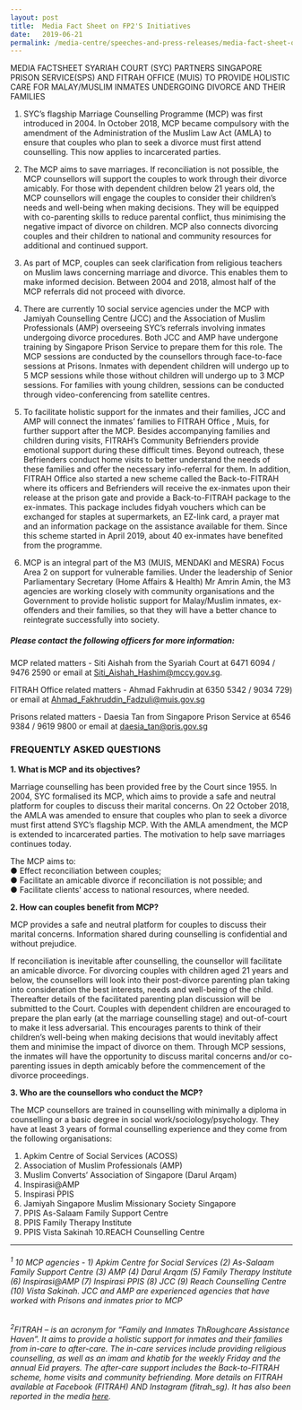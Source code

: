 ```yaml
---
layout: post
title:  Media Fact Sheet on FP2'S Initiatives
date:   2019-06-21
permalink: /media-centre/speeches-and-press-releases/media-fact-sheet-on-FP2-initiatives
---
```


MEDIA FACTSHEET SYARIAH COURT (SYC) PARTNERS SINGAPORE PRISON SERVICE(SPS) AND FITRAH OFFICE (MUIS) TO PROVIDE HOLISTIC CARE FOR MALAY/MUSLIM INMATES UNDERGOING DIVORCE AND THEIR FAMILIES 

1. SYC’s flagship Marriage Counselling Programme (MCP) was first introduced in 2004. In October 2018, MCP became compulsory with the amendment of the Administration of the Muslim Law Act (AMLA) to ensure that couples who plan to seek a divorce must first attend counselling. This now applies to incarcerated parties. 

2. The MCP aims to save marriages. If reconciliation is not possible, the MCP counsellors will support the couples to work through their divorce amicably. For those with dependent children below 21 years old, the MCP counsellors will engage the couples to consider their children’s needs and well-being when making decisions. They will be equipped with co-parenting skills to reduce parental conflict, thus minimising the negative impact of divorce on children. MCP also connects divorcing couples and their children to national and community resources for additional and continued support. 

3. As part of MCP, couples can seek clarification from religious teachers on Muslim laws concerning marriage and divorce. This enables them to make informed decision. Between 2004 and 2018, almost half of the MCP referrals did not proceed with divorce. 

4. There are currently 10 social service agencies  under the MCP with Jamiyah Counselling Centre (JCC) and the Association of Muslim Professionals (AMP) overseeing SYC’s referrals involving inmates undergoing divorce procedures. Both JCC and AMP have undergone training by Singapore Prison Service to prepare them for this role. The MCP sessions are conducted by the counsellors through face-to-face sessions at Prisons. Inmates with dependent children will undergo up to 5 MCP sessions while those without children will undergo up to 3 MCP sessions. For families with young children, sessions can be conducted through video-conferencing from satellite centres. 

5. To facilitate holistic support for the inmates and their families, JCC and AMP will connect the inmates’ families to FITRAH Office  , Muis, for further support after the MCP. Besides accompanying families and children during visits, FITRAH’s Community Befrienders provide emotional support during these difficult times. Beyond outreach, these Befrienders conduct home visits to better understand the needs of these families and offer the necessary info-referral for them. In addition, FITRAH Office also started a new scheme called the Back-to-FITRAH where its officers and Befrienders will receive the ex-inmates upon their release at the prison gate and provide a Back-to-FITRAH package to the ex-inmates. This package includes fidyah vouchers which can be exchanged for staples at supermarkets, an EZ-link card, a prayer mat and an information package on the assistance available for them. Since this scheme started in April 2019, about 40 ex-inmates have benefited from the programme.

6. MCP is an integral part of the M3 (MUIS, MENDAKI and MESRA) Focus Area 2 on support for vulnerable families. Under the leadership of Senior Parliamentary Secretary (Home Affairs & Health) Mr Amrin Amin, the M3 agencies are working closely with community organisations and the Government to provide holistic support for Malay/Muslim inmates, ex-offenders and their families, so that they will have a better chance to reintegrate successfully into society. 

##### **Please contact the following officers for more information:** 

MCP related matters - Siti Aishah from the Syariah Court at 6471 6094 / 9476 2590 or email at <Siti_Aishah_Hashim@mccy.gov.sg>. 

FITRAH Office related matters - Ahmad Fakhrudin at 6350 5342 / 9034 729) or email at <Ahmad_Fakhruddin_Fadzuli@muis.gov.sg> 

Prisons related matters - Daesia Tan from Singapore Prison Service at 6546 9384 / 9619 9800 or email at <daesia_tan@pris.gov.sg>

### **FREQUENTLY ASKED QUESTIONS** 
**1. What is MCP and its objectives?** 

Marriage counselling has been provided free by the Court since 1955. In 2004, SYC formalised its MCP, which aims to provide a safe and neutral platform for couples to discuss their marital concerns. On 22 October 2018, the AMLA was amended to ensure that couples who plan to seek a divorce must first attend SYC’s flagship MCP. With the AMLA amendment, the MCP is extended to incarcerated parties. The motivation to help save marriages continues today. 

The MCP aims to:  
●	Effect reconciliation between couples;  
●	Facilitate an amicable divorce if reconciliation is not possible; and  
●	Facilitate clients’ access to national resources, where needed. 

**2. How can couples benefit from MCP?** 

MCP provides a safe and neutral platform for couples to discuss their marital concerns. Information shared during counselling is confidential and without prejudice. 

If reconciliation is inevitable after counselling, the counsellor will facilitate an amicable divorce. For divorcing couples with children aged 21 years and below, the counsellors will look into their post-divorce parenting plan taking into consideration the best interests, needs and well-being of the child. Thereafter details of the facilitated parenting plan discussion will be submitted to the Court. Couples with dependent children are encouraged to prepare the plan early (at the marriage counselling stage) and out-of-court to make it less adversarial. This encourages parents to think of their children’s well-being when making decisions that would inevitably affect them and minimise the impact of divorce on them. Through MCP sessions, the inmates will have the opportunity to discuss marital concerns and/or co-parenting issues in depth amicably before the commencement of the divorce proceedings. 

**3. Who are the counsellors who conduct the MCP?**

The MCP counsellors are trained in counselling with minimally a diploma in counselling or a basic degree in social work/sociology/psychology. They have at least 3 years of formal counselling experience and they come from the following organisations: 

1. Apkim Centre of Social Services (ACOSS) 
2. Association of Muslim Professionals (AMP) 
3. Muslim Converts’ Association of Singapore (Darul Arqam) 
4. Inspirasi@AMP 
5. Inspirasi PPIS 
6. Jamiyah Singapore Muslim Missionary Society Singapore 
7. PPIS As-Salaam Family Support Centre 
8. PPIS Family Therapy Institute 
9. PPIS Vista Sakinah 
10.REACH Counselling Centre

<hr>

###### *<sup>1</sup> 10 MCP agencies - 1) Apkim Centre for Social Services (2) As-Salaam Family Support Centre (3) AMP (4) Darul Arqam (5) Family Therapy Institute (6) Inspirasi@AMP (7) Inspirasi PPIS (8) JCC (9) Reach Counselling Centre (10) Vista Sakinah. JCC and AMP are experienced agencies that have worked with Prisons and inmates prior to MCP*


###### *<sup>2</sup>FITRAH – is an acronym for “Family and Inmates ThRoughcare Assistance Haven”. It aims to provide a holistic support for inmates and their families from in-care to after-care. The in-care services include providing religious counselling, as well as an imam and khatib for the weekly Friday and the annual Eid prayers. The after-care support includes the Back-to-FITRAH scheme, home visits and community befriending. More details on FITRAH available at Facebook (FITRAH) AND Instagram (fitrah_sg). It has also been reported in the media [here](https://www.straitstimes.com/singapore/helpers-sought-for-muslim-rehab-initiative).*

